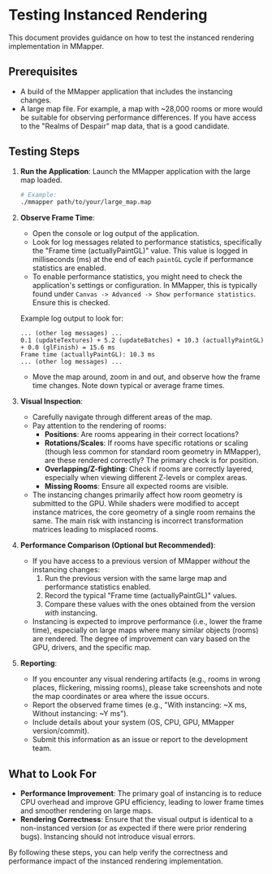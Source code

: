 # Testing Instanced Rendering

This document provides guidance on how to test the instanced rendering implementation in MMapper.

## Prerequisites

- A build of the MMapper application that includes the instancing changes.
- A large map file. For example, a map with ~28,000 rooms or more would be suitable for observing performance differences. If you have access to the "Realms of Despair" map data, that is a good candidate.

## Testing Steps

1.  **Run the Application**:
    Launch the MMapper application with the large map loaded.
    ```bash
    # Example:
    ./mmapper path/to/your/large_map.map
    ```

2.  **Observe Frame Time**:
    *   Open the console or log output of the application.
    *   Look for log messages related to performance statistics, specifically the "Frame time (actuallyPaintGL)" value. This value is logged in milliseconds (ms) at the end of each `paintGL` cycle if performance statistics are enabled.
    *   To enable performance statistics, you might need to check the application's settings or configuration. In MMapper, this is typically found under `Canvas -> Advanced -> Show performance statistics`. Ensure this is checked.

    Example log output to look for:
    ```
    ... (other log messages) ...
    0.1 (updateTextures) + 5.2 (updateBatches) + 10.3 (actuallyPaintGL) + 0.0 (glFinish) = 15.6 ms
    Frame time (actuallyPaintGL): 10.3 ms
    ... (other log messages) ...
    ```
    *   Move the map around, zoom in and out, and observe how the frame time changes. Note down typical or average frame times.

3.  **Visual Inspection**:
    *   Carefully navigate through different areas of the map.
    *   Pay attention to the rendering of rooms:
        *   **Positions**: Are rooms appearing in their correct locations?
        *   **Rotations/Scales**: If rooms have specific rotations or scaling (though less common for standard room geometry in MMapper), are these rendered correctly? The primary check is for position.
        *   **Overlapping/Z-fighting**: Check if rooms are correctly layered, especially when viewing different Z-levels or complex areas.
        *   **Missing Rooms**: Ensure all expected rooms are visible.
    *   The instancing changes primarily affect how room geometry is submitted to the GPU. While shaders were modified to accept instance matrices, the core geometry of a single room remains the same. The main risk with instancing is incorrect transformation matrices leading to misplaced rooms.

4.  **Performance Comparison (Optional but Recommended)**:
    *   If you have access to a previous version of MMapper *without* the instancing changes:
        1.  Run the previous version with the same large map and performance statistics enabled.
        2.  Record the typical "Frame time (actuallyPaintGL)" values.
        3.  Compare these values with the ones obtained from the version *with* instancing.
    *   Instancing is expected to improve performance (i.e., lower the frame time), especially on large maps where many similar objects (rooms) are rendered. The degree of improvement can vary based on the GPU, drivers, and the specific map.

5.  **Reporting**:
    *   If you encounter any visual rendering artifacts (e.g., rooms in wrong places, flickering, missing rooms), please take screenshots and note the map coordinates or area where the issue occurs.
    *   Report the observed frame times (e.g., "With instancing: ~X ms, Without instancing: ~Y ms").
    *   Include details about your system (OS, CPU, GPU, MMapper version/commit).
    *   Submit this information as an issue or report to the development team.

## What to Look For

*   **Performance Improvement**: The primary goal of instancing is to reduce CPU overhead and improve GPU efficiency, leading to lower frame times and smoother rendering on large maps.
*   **Rendering Correctness**: Ensure that the visual output is identical to a non-instanced version (or as expected if there were prior rendering bugs). Instancing should not introduce visual errors.

By following these steps, you can help verify the correctness and performance impact of the instanced rendering implementation.
